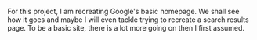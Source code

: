 For this project, I am recreating Google's basic homepage. We shall see how it goes and maybe I will even tackle trying to recreate a search results page.
To be a basic site, there is a lot more going on then I first assumed.